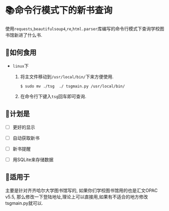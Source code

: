 # :books:命令行模式下的新书查询

使用`requests`,`beautifulsoup4`,`re`,`html.parser`库编写的命令行模式下查询学校图书馆新进了什么书.

## :fork_and_knife:如何食用

- `linux`下

  1. 将主文件移动到`/usr/local/bin/`下来方便使用.

     ```shell
     $ sudo mv ./tsg  ./ tsgmain.py /usr/local/bin/
     ```

  2. 在命令行下键入`tsg`回车即可查询.

  

## :construction:计划是

- [ ] 更好的显示

- [ ] 自动获取新书

- [ ] 新书提醒

- [ ] 用SQLite来存储数据

  

## :tada:适用于

主要是针对齐齐哈尔大学图书馆写的, 如果你们学校图书馆用的也是汇文OPAC v5.5, 那么修改一下登陆地址,理论上可以直接用,如果有不适合的地方修改tsgmain.py就可以.

